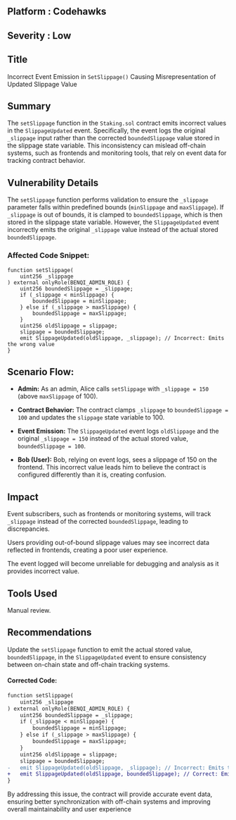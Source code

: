 ## Platform : Codehawks

## Severity : Low

## Title
Incorrect Event Emission in `SetSlippage()` Causing Misrepresentation of Updated Slippage Value


## Summary
The `setSlippage` function in the `Staking.sol` contract emits incorrect values in the `SlippageUpdated` event. Specifically, the event logs the original `_slippage` input rather than the corrected `boundedSlippage` value stored in the slippage state variable. This inconsistency can mislead off-chain systems, such as frontends and monitoring tools, that rely on event data for tracking contract behavior.

## Vulnerability Details
The `setSlippage` function performs validation to ensure the `_slippage` parameter falls within predefined bounds (`minSlippage` and `maxSlippage`). If `_slippage` is out of bounds, it is clamped to `boundedSlippage`, which is then stored in the slippage state variable. However, the `SlippageUpdated` event incorrectly emits the original `_slippage` value instead of the actual stored `boundedSlippage`.

### Affected Code Snippet:
```solidity
function setSlippage(
    uint256 _slippage
) external onlyRole(BENQI_ADMIN_ROLE) {
    uint256 boundedSlippage = _slippage;
    if (_slippage < minSlippage) {
        boundedSlippage = minSlippage;
    } else if (_slippage > maxSlippage) {
        boundedSlippage = maxSlippage;
    }
    uint256 oldSlippage = slippage;
    slippage = boundedSlippage;
    emit SlippageUpdated(oldSlippage, _slippage); // Incorrect: Emits the wrong value
}
```
## Scenario Flow:

* **Admin:** As an admin, Alice calls `setSlippage` with `_slippage = 150` (above `maxSlippage` of 100).

* **Contract Behavior:** The contract clamps `_slippage` to `boundedSlippage = 100` and updates the `slippage` state variable to 100.

* **Event Emission:** The `SlippageUpdated` event logs `oldSlippage` and the original `_slippage = 150` instead of the actual stored value, `boundedSlippage = 100`.

* **Bob (User):** Bob, relying on event logs, sees a slippage of 150 on the frontend. This incorrect value leads him to believe the contract is configured differently than it is, creating confusion.


## Impact

Event subscribers, such as frontends or monitoring systems, will track `_slippage` instead of the corrected `boundedSlippage`, leading to discrepancies.

Users providing out-of-bound slippage values may see incorrect data reflected in frontends, creating a poor user experience.

The event logged will become unreliable for debugging and analysis as it provides incorrect value.

## Tools Used

Manual review.

## Recommendations

Update the `setSlippage` function to emit the actual stored value, `boundedSlippage`, in the `SlippageUpdated` event to ensure consistency between on-chain state and off-chain tracking systems.

#### Corrected Code:
```diff
function setSlippage(
    uint256 _slippage
) external onlyRole(BENQI_ADMIN_ROLE) {
    uint256 boundedSlippage = _slippage;
    if (_slippage < minSlippage) {
        boundedSlippage = minSlippage;
    } else if (_slippage > maxSlippage) {
        boundedSlippage = maxSlippage;
    }
    uint256 oldSlippage = slippage;
    slippage = boundedSlippage;
-   emit SlippageUpdated(oldSlippage, _slippage); // Incorrect: Emits the wrong value
+   emit SlippageUpdated(oldSlippage, boundedSlippage); // Correct: Emits the actual stored value
}
```
By addressing this issue, the contract will provide accurate event data, ensuring better synchronization with off-chain systems and improving overall maintainability and user experience